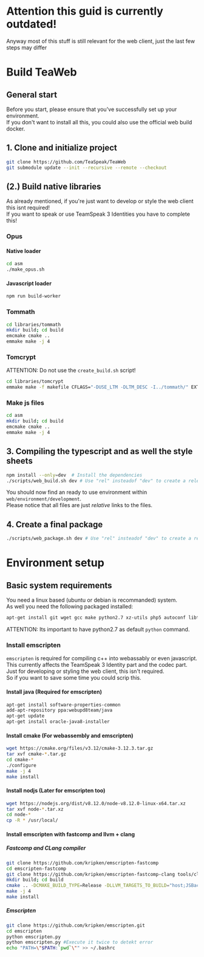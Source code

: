 # Attention this guid is currently outdated!
Anyway most of this stuff is still relevant for the web client, just the last few steps may differ


# Build TeaWeb
## General start
Before you start, please ensure that you've successfully set up your environment.  
If you don't want to install all this, you could also use the official web build docker. <url>   


## 1. Clone and initialize project
```bash
git clone https://github.com/TeaSpeak/TeaWeb
git submodule update --init --recursive --remote --checkout
```

## (2.) Build native libraries
As already mentioned, if you're just want to develop or style the web client this isnt required!  
If you want to speak or use TeamSpeak 3 Identities you have to complete this!  
### Opus
#### Native loader
```bash
cd asm
./make_opus.sh
```
#### Javascript loader
```bash
npm run build-worker
```


### Tommath
```bash
cd libraries/tommath
mkdir build; cd build
emcmake cmake ..
emmake make -j 4
```

### Tomcrypt
ATTENTION: Do not use the `create_build.sh` script!
```bash
cd libraries/tomcrypt
emmake make -f makefile CFLAGS="-DUSE_LTM -DLTM_DESC -I../tommath/" EXTRALIBS="$(pwd)/../tommath/build/libtommathStatic.a" test
```

### Make js files
```bash
cd asm
mkdir build; cd build
emcmake cmake ..
emmake make -j 4
```

## 3. Compiling the typescript and as well the style sheets
```bash
npm install --only=dev  # Install the dependencies
./scripts/web_build.sh dev # Use "rel" insteadof "dev" to create a release build 
```  
You should now find an ready to use environment within `web/environment/development`.  
Please notice that all files are just *relative* links to the files.  

## 4. Create a final package
```bash
./scripts/web_package.sh dev # Use "rel" insteadof "dev" to create a release package
```  

# Environment setup
## Basic system requirements
You need a linux based (ubuntu or debian is recommanded) system.  
As well you need the following packaged installed:  
```bash
apt-get install git wget gcc make python2.7 xz-utils php5 autoconf libtool zip
```
ATTENTION: Its important to have python2.7 as default `python` command.

### Install emscripten
`emscripten` is required for compiling c++ into webassably or even javascript.  
This currently affects the TeamSpeak 3 Identity part and the codec part.  
Just for developing or styling the web client, this isn't required.  
So if you want to save some time you could scrip this.  

#### Install java (Required for emscripten)
```bash
apt-get install software-properties-common
add-apt-repository ppa:webupd8team/java
apt-get update
apt-get install oracle-java8-installer
```

#### Install cmake (For webassembly and emscripten)
```bash
wget https://cmake.org/files/v3.12/cmake-3.12.3.tar.gz
tar xvf cmake-*.tar.gz
cd cmake-*
./configure
make -j 4
make install
```

#### Install nodjs (Later for emscripten too)
```bash
wget https://nodejs.org/dist/v8.12.0/node-v8.12.0-linux-x64.tar.xz
tar xvf node-*.tar.xz
cd node-*
cp -R * /usr/local/
```

#### Install emscripten with fastcomp and llvm + clang
##### Fastcomp and CLang compiler
```bash
git clone https://github.com/kripken/emscripten-fastcomp
cd emscripten-fastcomp
git clone https://github.com/kripken/emscripten-fastcomp-clang tools/clang
mkdir build; cd build
cmake .. -DCMAKE_BUILD_TYPE=Release -DLLVM_TARGETS_TO_BUILD="host;JSBackend" -DLLVM_INCLUDE_EXAMPLES=OFF -DLLVM_INCLUDE_TESTS=OFF -DCLANG_INCLUDE_TESTS=OFF
make -j 4
make install
```
##### Emscripten
```bash
git clone https://github.com/kripken/emscripten.git
cd emscripten
python emscripten.py
python emscripten.py #Execute it twice to detekt error
echo "PATH=\"$PATH:`pwd`\"" >> ~/.bashrc
```